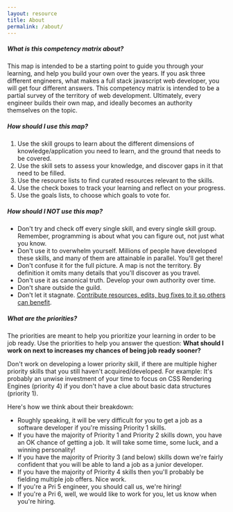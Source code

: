 ```yaml
---
layout: resource
title: About
permalink: /about/
---
```


##### What is this competency matrix about?

This map is intended to be a starting point to guide you through your learning, and help you build your own over the years.
If you ask three different engineers, what makes a full stack javascript web developer, you will get four different answers. This competency matrix is intended to be a partial survey of the territory of web development. Ultimately, every engineer builds their own map, and ideally becomes an authority themselves on the topic.

##### How should I use this map?

1. Use the skill groups to learn about the different dimensions of knowledge/application you need to learn, and the ground that needs to be covered.
2. Use the skill sets to assess your knowledge, and discover gaps in it that need to be filled.
3. Use the resource lists to find curated resources relevant to the skills.
4. Use the check boxes to track your learning and reflect on your progress.
5. Use the goals lists, to choose which goals to vote for.

##### How should I NOT use this map?

- Don't try and check off every single skill, and every single skill group. Remember, programming is about what you can figure out, not just what you know.
- Don't use it to overwhelm yourself. Millions of people have developed these skills, and many of them are attainable in parallel. You'll get there!
- Don't confuse it for the full picture. A map is not the territory. By definition it omits many details that you'll discover as you travel.
- Don't use it as canonical truth. Develop your own authority over time.
- Don't share outside the guild.
- Don't let it stagnate. [Contribute resources, edits, bug fixes to it so others can benefit](https://github.com/GuildCrafts/matrix).

##### What are the priorities?

The priorities are meant to help you prioritize your learning in order to be job ready. Use the priorities to help you answer the question: **What should I work on next to increases my chances of being job ready sooner?**

Don't work on developing a lower priority skill, if there are multiple higher priority skills that you still haven't acquired/developed. For example: It's probably an unwise investment of your time to focus on CSS Rendering Engines (priority 4) if you don't have a clue about basic data structures (priority 1).

Here's how we think about their breakdown:

- Roughly speaking, it will be very difficult for you to get a job as a software developer if you're missing Priority 1 skills.
- If you have the majority of Priority 1 and Priority 2 skills down, you have an OK chance of getting a job. It will take some time, some luck, and a winning personality!
- If you have the majority of Priority 3 (and below) skills down we're fairly confident that you will be able to land a job as a junior developer.
- If you have the majority of Priority 4 skills then you'll probably be fielding multiple job offers. Nice work.
- If you're a Pri 5 engineer, you should call us, we're hiring!
- If you're a Pri 6, well, we would like to work for you, let us know when you're hiring.
